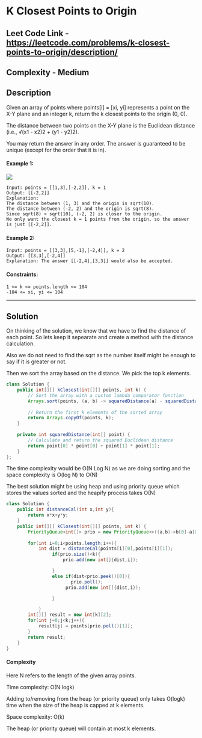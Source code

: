  # K Closest Points to Origin

 ## Leet Code Link - https://leetcode.com/problems/k-closest-points-to-origin/description/

 ## Complexity - Medium

 ## Description
 Given an array of points where points[i] = [xi, yi] represents a point on the X-Y plane and an integer k, return the k closest points to the origin (0, 0).

The distance between two points on the X-Y plane is the Euclidean distance (i.e., √(x1 - x2)2 + (y1 - y2)2).

You may return the answer in any order. The answer is guaranteed to be unique (except for the order that it is in).

 

#### Example 1:
<img src ="https://assets.leetcode.com/uploads/2021/03/03/closestplane1.jpg" />

```
Input: points = [[1,3],[-2,2]], k = 1
Output: [[-2,2]]
Explanation:
The distance between (1, 3) and the origin is sqrt(10).
The distance between (-2, 2) and the origin is sqrt(8).
Since sqrt(8) < sqrt(10), (-2, 2) is closer to the origin.
We only want the closest k = 1 points from the origin, so the answer is just [[-2,2]].
```
#### Example 2:
```
Input: points = [[3,3],[5,-1],[-2,4]], k = 2
Output: [[3,3],[-2,4]]
Explanation: The answer [[-2,4],[3,3]] would also be accepted.
 ```

#### Constraints:
```
1 <= k <= points.length <= 104
-104 <= xi, yi <= 104
```
---
## Solution
On thinking of the solution, we know that we have to find the distance of each point. So lets keep it sepearate and create a method with the distance calculation. 

Also we do not need to find the sqrt as the number itself might be enough to say if it is greater or not.

Then we sort the array based on the distance. We pick the top k elements.

```java
class Solution {
    public int[][] kClosest(int[][] points, int k) {
        // Sort the array with a custom lambda comparator function
        Arrays.sort(points, (a, b) -> squaredDistance(a) - squaredDistance(b));
        
        // Return the first k elements of the sorted array
        return Arrays.copyOf(points, k);
    }
    
    private int squaredDistance(int[] point) {
        // Calculate and return the squared Euclidean distance
        return point[0] * point[0] + point[1] * point[1];
    }
};
```
The time complexity would be O(N Log N) as we are doing sorting and the space complexity is O(log N) to O(N)

The best solution might be using heap and using priority queue which stores the values sorted and the heapify process takes O(N) 

```java
class Solution {
    public int distanceCal(int x,int y){
        return x*x+y*y;
    }
    public int[][] kClosest(int[][] points, int k) {
        PriorityQueue<int[]> prio = new PriorityQueue<>((a,b)->b[0]-a[0]);
        
        for(int i=0;i<points.length;i++){
            int dist = distanceCal(points[i][0],points[i][1]);
                 if(prio.size()<k){
                     prio.add(new int[]{dist,i});

                 }
                 else if(dist<prio.peek()[0]){
                        prio.poll();
                      prio.add(new int[]{dist,i});

                 }

            }
        int[][] result = new int[k][2];
        for(int j=0;j<k;j++){
            result[j] = points[prio.poll()[1]];
        }
        return result;
    }
}
```
#### Complexity 
Here N refers to the length of the given array points.

Time complexity: O(N⋅logk)

Adding to/removing from the heap (or priority queue) only takes O(logk) time when the size of the heap is capped at k elements.

Space complexity: O(k)

The heap (or priority queue) will contain at most k elements.



